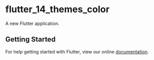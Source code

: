 # flutter_14_themes_color

A new Flutter application.

## Getting Started

For help getting started with Flutter, view our online
[documentation](https://flutter.io/).
